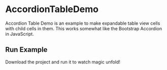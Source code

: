 # AccordionTableDemo

Accordion Table Demo is an example to make expandable table view cells with child cells in them. This works somewhat like the Bootstrap Accordion in JavaScript.

Run Example
----------

Download the project and run it to watch magic unfold!
